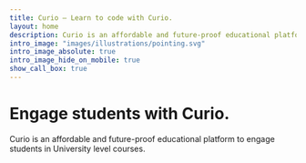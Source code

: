 ```yaml
---
title: Curio – Learn to code with Curio.
layout: home
description: Curio is an affordable and future-proof educational platform to engage students in University level courses.
intro_image: "images/illustrations/pointing.svg"
intro_image_absolute: true
intro_image_hide_on_mobile: true
show_call_box: true
---
```


# Engage students with Curio.

Curio is an affordable and future-proof educational platform to engage students in University level courses. 
